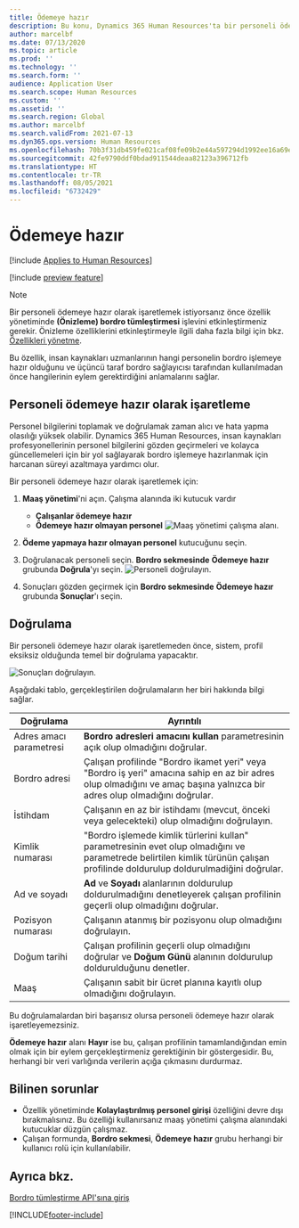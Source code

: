 ```yaml
---
title: Ödemeye hazır
description: Bu konu, Dynamics 365 Human Resources'ta bir personeli ödemeye hazır işaretlemeyi gösterir.
author: marcelbf
ms.date: 07/13/2020
ms.topic: article
ms.prod: ''
ms.technology: ''
ms.search.form: ''
audience: Application User
ms.search.scope: Human Resources
ms.custom: ''
ms.assetid: ''
ms.search.region: Global
ms.author: marcelbf
ms.search.validFrom: 2021-07-13
ms.dyn365.ops.version: Human Resources
ms.openlocfilehash: 70b3f31db459fe021caf08fe09b2e44a597294d1992ee16a69efd8745941a4bd
ms.sourcegitcommit: 42fe9790ddf0bdad911544deaa82123a396712fb
ms.translationtype: HT
ms.contentlocale: tr-TR
ms.lasthandoff: 08/05/2021
ms.locfileid: "6732429"
---
```

# <a name="ready-to-pay"></a>Ödemeye hazır

[!include [Applies to Human Resources](../includes/applies-to-hr.md)]

[!include [preview feature](./includes/preview-feature.md)]

> [!NOTE]
> Bir personeli ödemeye hazır olarak işaretlemek istiyorsanız önce özellik yönetiminde **(Önizleme) bordro tümleştirmesi** işlevini etkinleştirmeniz gerekir. Önizleme özelliklerini etkinleştirmeyle ilgili daha fazla bilgi için bkz. [Özellikleri yönetme](hr-admin-manage-features.md).

Bu özellik, insan kaynakları uzmanlarının hangi personelin bordro işlemeye hazır olduğunu ve üçüncü taraf bordro sağlayıcısı tarafından kullanılmadan önce hangilerinin eylem gerektirdiğini anlamalarını sağlar.

## <a name="mark-employee-as-ready-to-pay"></a>Personeli ödemeye hazır olarak işaretleme

Personel bilgilerini toplamak ve doğrulamak zaman alıcı ve hata yapma olasılığı yüksek olabilir. Dynamics 365 Human Resources, insan kaynakları profesyonellerinin personel bilgilerini gözden geçirmeleri ve kolayca güncellemeleri için bir yol sağlayarak bordro işlemeye hazırlanmak için harcanan süreyi azaltmaya yardımcı olur.

Bir personeli ödemeye hazır olarak işaretlemek için:

1. **Maaş yönetimi**'ni açın. Çalışma alanında iki kutucuk vardır 
    - **Çalışanlar ödemeye hazır**
    - **Ödemeye hazır olmayan personel**
    ![Maaş yönetimi çalışma alanı.](./media/hr-ready-to-pay-1-workspace.png)

2. **Ödeme yapmaya hazır olmayan personel** kutucuğunu seçin.

3. Doğrulanacak personeli seçin. **Bordro sekmesinde** **Ödemeye hazır** grubunda **Doğrula**'yı seçin.
    ![Personeli doğrulayın.](./media/hr-ready-to-pay-2-validate.png)

4. Sonuçları gözden geçirmek için **Bordro sekmesinde** **Ödemeye hazır** grubunda **Sonuçlar**'ı seçin.

## <a name="validation"></a>Doğrulama

Bir personeli ödemeye hazır olarak işaretlemeden önce, sistem, profil eksiksiz olduğunda temel bir doğrulama yapacaktır.

![Sonuçları doğrulayın.](./media/hr-ready-to-pay-3-results.png)

Aşağıdaki tablo, gerçekleştirilen doğrulamaların her biri hakkında bilgi sağlar. 

| Doğrulama | Ayrıntılı |
| --- | --- |
| Adres amacı parametresi | **Bordro adresleri amacını kullan** parametresinin açık olup olmadığını doğrular. |
| Bordro adresi | Çalışan profilinde "Bordro ikamet yeri" veya "Bordro iş yeri" amacına sahip en az bir adres olup olmadığını ve amaç başına yalnızca bir adres olup olmadığını doğrular. |
| İstihdam | Çalışanın en az bir istihdamı (mevcut, önceki veya gelecekteki) olup olmadığını doğrulayın. |
| Kimlik numarası | "Bordro işlemede kimlik türlerini kullan" parametresinin evet olup olmadığını ve parametrede belirtilen kimlik türünün çalışan profilinde doldurulup doldurulmadiğini doğrular. |
| Ad ve soyadı | **Ad** ve **Soyadı** alanlarının doldurulup doldurulmadığını denetleyerek çalışan profilinin geçerli olup olmadığını doğrular.|
| Pozisyon numarası | Çalışanın atanmış bir pozisyonu olup olmadığını doğrulayın. |
| Doğum tarihi | Çalışan profilinin geçerli olup olmadığını doğrular ve **Doğum Günü** alanının doldurulup doldurulduğunu denetler. |
| Maaş | Çalışanın sabit bir ücret planına kayıtlı olup olmadığını doğrulayın. |

Bu doğrulamalardan biri başarısız olursa personeli ödemeye hazır olarak işaretleyemezsiniz.

**Ödemeye hazır** alanı **Hayır** ise bu, çalışan profilinin tamamlandığından emin olmak için bir eylem gerçekleştirmeniz gerektiğinin bir göstergesidir. Bu, herhangi bir veri varlığında verilerin açığa çıkmasını durdurmaz. 

## <a name="known-issues"></a>Bilinen sorunlar

- Özellik yönetiminde **Kolaylaştırılmış personel girişi** özelliğini devre dışı bırakmalısınız. Bu özelliği kullanırsanız maaş yönetimi çalışma alanındaki kutucuklar düzgün çalışmaz.
- Çalışan formunda, **Bordro sekmesi**, **Ödemeye hazır** grubu herhangi bir kullanıcı rolü için kullanılabilir. 

## <a name="see-also"></a>Ayrıca bkz.

[Bordro tümleştirme API'sına giriş](hr-admin-integration-payroll-api-introduction.md)<br>

[!INCLUDE[footer-include](../includes/footer-banner.md)]
